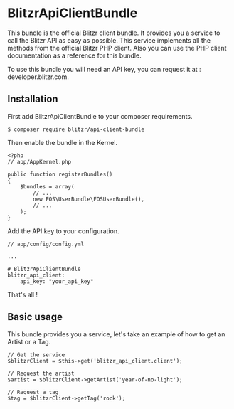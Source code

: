 # BlitzrApiClientBundle


This bundle is the official Blitzr client bundle.
It provides you a service to call the Blitzr API as easy as possible. This service implements all the methods from the official Blitzr PHP client. Also you can use the PHP client documentation as a reference for this bundle.

To use this bundle you will need an API key, you can request it at : developer.blitzr.com.


## Installation

First add BlitzrApiClientBundle to your composer requirements.

    $ composer require blitzr/api-client-bundle

Then enable the bundle in the Kernel.

    <?php
    // app/AppKernel.php
    
    public function registerBundles()
    {
        $bundles = array(
            // ...
            new FOS\UserBundle\FOSUserBundle(),
            // ...
        );
    }

Add the API key to your configuration.

    // app/config/config.yml
    
    ...
    
    # BlitzrApiClientBundle
    blitzr_api_client:
        api_key: "your_api_key"

That's all ! 

## Basic usage

This bundle provides you a service, let's take an example of how to get an Artist or a Tag.
    
    // Get the service
    $blitzrClient = $this->get('blitzr_api_client.client');
    
    // Request the artist
    $artist = $blitzrClient->getArtist('year-of-no-light');
    
    // Request a tag
    $tag = $blitzrClient->getTag('rock');
